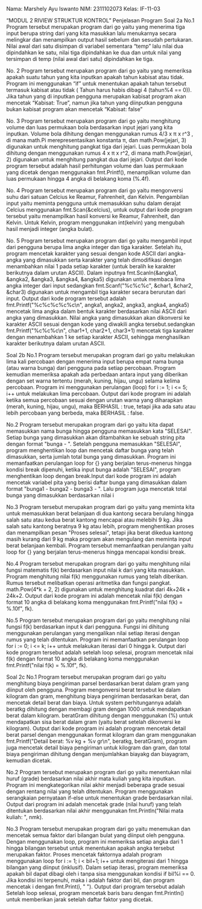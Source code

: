Nama: Marshely Ayu Iswanto 
NIM: 2311102073
Kelas: IF-11-03

“MODUL 2 RIVIEW STRUKTUR KONTROL”
Penjelasan Program
Soal 2a
No.1 
Program tersebut merupakan program dari go yaitu yang menerima tiga input berupa string dari yang kita masukkan lalu menukarnya secara melingkar dan menampilkan output hasil sebelum dan sesudah pertukaran. Nilai awal dari satu disimpan di variabel sementara “temp” lalu nilai dua dipindahkan ke satu, nilai tiga dipindahkan ke dua dan untuk nilai yang tersimpan di temp (nilai awal dari satu) dipindahkan ke tiga. 

No. 2
Program tersebut merupakan program dari go yaitu yang memeriksa apakah suatu tahun yang kita inputkan apakah tahun kabisat atau tidak. Program ini menggunakan “if” untuk menentukan apakah tahun tersebut termasuk kabisat atau tidak ( Tahun harus habis dibagi 4 (tahun%4 == 0)). Jika tahun yang di inputkan pengguna merupakan kabisat program akan mencetak “Kabisat: True”, namun jika tahun yang diinputkan pengguna bukan kabisat program akan mencetak “Kabisat: false”

No. 3
Program tersebut merupakan program dari  go yaitu menghitung volume dan luas permukaan bola berdasarkan input jejari yang kita inputkan. Volume bola dihitung dengan menggunakan  rumus 4/3 x π x r^3 , di mana math.Pi merepresentasikan konstanta π, dan math.Pow(jejari, 3) digunakan untuk menghitung pangkat tiga dari jejari. Luas permukaan bola dihitung dengan menggunakan  rumus 4 x π x r^2, di mana math.Pow(jejari, 2) digunakan untuk menghitung pangkat dua dari jejari. Output dari kode program tersebut adalah hasil perhitungan volume dan luas permukaan yang dicetak dengan menggunakan fmt.Printf(), menampilkan volume dan luas permukaan hingga 4 angka di belakang koma (%.4f).

No. 4
Program tersebut merupakan program dari go  yaitu mengonversi suhu dari satuan Celcius ke Reamur, Fahrenheit, dan Kelvin. Pengambilan input yaitu meminta pengguna untuk memasukkan suhu dalam derajat Celcius menggunakan fmt.Scan(&celcius),  untuk output dari kode program tersebut yaitu menampilkan hasil konversi ke Reamur, Fahrenheit, dan Kelvin. Untuk Kelvin, program menggunakan int(kelvin) yang mengubah hasil menjadi integer (angka bulat).

No. 5
Program tersebut merupakan program dari go yaitu mengambil input dari pengguna berupa lima angka integer dan tiga karakter. Setelah itu, program mencetak karakter yang sesuai dengan kode ASCII dari angka-angka yang dimasukkan serta karakter yang telah dimodifikasi dengan menambahkan nilai 1 pada setiap karakter (untuk beralih ke karakter berikutnya dalam urutan ASCII). Dalam inputnya fmt.Scanln(&angka1, &angka2, &angka3, &angka4, &angka5) digunakan untuk membaca lima angka integer dari input sedangkan fmt.Scanf("%c%c%c", &char1, &char2, &char3) digunakan untuk mengambil tiga karakter secara berurutan dari input. Output dari kode program tersebut adalah fmt.Printf("%c%c%c%c%c\n", angka1, angka2, angka3, angka4, angka5) mencetak lima angka dalam bentuk karakter berdasarkan nilai ASCII dari angka yang dimasukkan. Nilai angka yang dimasukkan akan dikonversi ke karakter ASCII sesuai dengan kode yang diwakili angka tersebut.sedangkan fmt.Printf("%c%c%c\n", char1+1, char2+1, char3+1) mencetak tiga karakter dengan menambahkan 1 ke setiap karakter ASCII, sehingga menghasilkan karakter berikutnya dalam urutan ASCII.



Soal 2b
No.1 
Program tersebut merupakan program dari go yaitu melakukan lima kali percobaan dengan menerima input berupa empat nama bunga (atau warna bunga) dari pengguna pada setiap percobaan. Program kemudian memeriksa apakah ada perbedaan antara input yang diberikan dengan set warna tertentu (merah, kuning, hijau, ungu) selama kelima percobaan. Program ini menggunakan perulangan (loop) for i := 1; i <= 5; i++ untuk melakukan lima percobaan. Output dari kode program ini  adalah ketika semua percobaan sesuai dengan urutan warna yang diharapkan (merah, kuning, hijau, ungu), maka BERHASIL : true, tetapi  jika ada satu atau lebih percobaan yang berbeda, maka BERHASIL : false.

No.2
Program tersebut merupakan program dari go  yaitu kita dapat memasukkan nama bunga hingga pengguna memasukkan kata "SELESAI". Setiap bunga yang dimasukkan akan ditambahkan ke sebuah string pita dengan format "bunga - ". Setelah pengguna memasukkan "SELESAI", program menghentikan loop dan mencetak daftar bunga yang telah dimasukkan, serta jumlah total bunga yang dimasukkan. Program ini memanfaatkan perulangan loop for {} yang berjalan terus-menerus hingga kondisi break dipenuhi, ketika input bunga adalah "SELESAI", program menghentikan loop dengan break.Input dari kode program ini adalah mencetak variabel pita yang berisi daftar bunga yang dimasukkan dalam format "bunga1 - bunga2 - bunga3 - ". Lalu program juga mencetak total bunga yang dimasukkan berdasarkan nilai i

No.3
Program tersebut merupakan program dari go yaitu yang meminta kita untuk memasukkan berat belanjaan di dua kantong secara berulang hingga salah satu atau kedua berat kantong mencapai atau melebihi 9 kg. Jika salah satu kantong beratnya 9 kg atau lebih, program menghentikan proses dan menampilkan pesan "Proses selesai", tetapi jika berat dikedua kantong masih kurang dari 9 kg maka program akan mengulang dan meminta input berat belanjaan kembali. Program tersebut memanfaatkan perulangan yaitu loop for {} yang berjalan terus-menerus hingga mencapai kondisi break.

No.4
Program tersebut merupakan program dari go  yaitu menghitung nilai fungsi matematis f(k) berdasarkan input nilai k dari yang kita masukkan. Program menghitung nilai f(k) menggunakan rumus yang telah diberikan. Rumus tersebut melibatkan operasi aritmetika dan fungsi pangkat. math.Pow(4*k + 2, 2) digunakan untuk menghitung kuadrat dari 4k+24k + 24k+2. Output dari kode program ini adalah mencetak nilai f(k) dengan format 10 angka di belakang koma menggunakan fmt.Printf("nilai f(k) = %.10f", fk).

No.5
Program tersebut merupakan program dari go yaitu menghitung nilai fungsi f(k) berdasarkan input k dari pengguna. Fungsi ini dihitung menggunakan perulangan yang mengalikan nilai setiap iterasi dengan rumus yang telah ditentukan. Program ini memanfaatkan perulangan loop for i := 0; i <= k; i++ untuk melakukan iterasi dari 0 hingga k. Output dari kode program tersebut adalah setelah loop selesai, program mencetak nilai f(k) dengan format 10 angka di belakang koma menggunakan fmt.Printf("nilai f(k) = %.10f", fk).

Soal 2c
No.1
Program tersebut merupakan program dari go  yaitu menghitung biaya pengiriman parsel berdasarkan berat dalam gram yang diinput oleh pengguna. Program mengonversi berat tersebut ke dalam kilogram dan gram, menghitung biaya pengiriman berdasarkan berat, dan mencetak detail berat dan biaya. Untuk system perhitungannya adalah beratkg dihitung dengan membagi gram dengan 1000 untuk mendapatkan berat dalam kilogram. beratGram dihitung dengan menggunakan (%) untuk mendapatkan sisa berat dalam gram (yaitu berat setelah dikonversi ke kilogram). Output dari  kode program ini adalah program mencetak detail berat parsel dengan menggunakan format kilogram dan gram menggunakan fmt.Printf("Detail berat: %v kg + %v gr\n", beratkg, beratGram), program juga mencetak detail biaya pengiriman untuk kilogram dan gram, dan total biaya pengiriman dihitung dengan menjumlahkan biayakg dan biayagram, kemudian dicetak.

No.2
Program tersebut merupakan program dari go  yaitu menentukan nilai huruf (grade) berdasarkan nilai akhir mata kuliah yang kita inputkan. Program ini mengkategorikan nilai akhir menjadi beberapa grade sesuai dengan rentang nilai yang telah ditentukan. Program menggunakan serangkaian pernyataan if-else untuk menentukan grade berdasarkan nilai. Output dari program ini adalah mencetak grade (nilai huruf) yang telah ditentukan berdasarkan nilai akhir menggunakan fmt.Println("Nilai mata kuliah: ", nmk).

No.3
Program tersebut merupakan program dari go  yaitu menemukan dan mencetak semua faktor dari bilangan bulat yang diinput oleh pengguna. Dengan menggunakan loop, program ini memeriksa setiap angka dari 1 hingga bilangan tersebut untuk menentukan apakah angka tersebut merupakan faktor. Proses mencetak faktornya adalah program menggunakan loop for i := 1; i < bil+1; i++ untuk mengiterasi dari 1 hingga bilangan yang diinput (inklusif). Dalam setiap iterasi, program memeriksa apakah bil dapat dibagi oleh i tanpa sisa menggunakan kondisi if bil%i == 0. Jika kondisi ini terpenuhi, maka i adalah faktor dari bil, dan program mencetak i dengan fmt.Print(i, " "). Output dari program tersebut adalah Setelah loop selesai, program mencetak baris baru dengan fmt.Println() untuk memberikan jarak setelah daftar faktor yang dicetak. 









